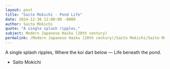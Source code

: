 ```yaml
---
layout: post
title: "Saito Mokichi - Pond Life"
date: 2024-12-30 12:00:00 -0000
author: Saito Mokichi
quote: "A single splash ripples,"
subject: Modern Japanese Haiku (20th century)
permalink: /Modern Japanese Haiku (20th century)/Saito Mokichi/Saito Mokichi - Pond Life
---
```


A single splash ripples,
Where the koi dart below —
Life beneath the pond.

- Saito Mokichi
